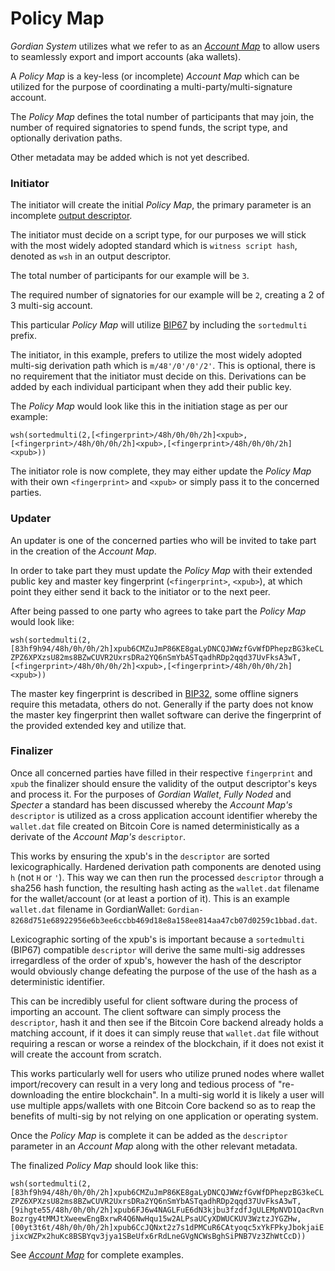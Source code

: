 # Policy Map

*Gordian System* utilizes what we refer to as an [*Account Map*](./Account-map.md) to allow users to seamlessly export and import accounts (aka wallets).

A *Policy Map* is a key-less (or incomplete) *Account Map* which can be utilized for the purpose of coordinating a multi-party/multi-signature account.

The *Policy Map* defines the total number of participants that may join, the number of required signatories to spend funds, the script type, and optionally derivation paths.

Other metadata may be added which is not yet described.

### Initiator

The initiator will create the initial *Policy Map*, the primary parameter is an incomplete [output descriptor](https://github.com/bitcoin/bitcoin/blob/master/doc/descriptors.md).

The initiator must decide on a script type, for our purposes we will stick with the most widely adopted standard which is `witness script hash`, denoted as `wsh` in an output descriptor.

The total number of participants for our example will be `3`.

The required number of signatories for our example will be `2`, creating a 2 of 3 multi-sig account.

This particular *Policy Map* will utilize [BIP67](https://github.com/bitcoin/bips/blob/master/bip-0067.mediawiki) by including the `sortedmulti` prefix.

The initiator, in this example, prefers to utilize the most widely adopted multi-sig derivation path which is `m/48'/0'/0'/2'`. This is optional, there is no requirement that the initiator must decide on this. Derivations can be added by each individual participant when they add their public key.

The *Policy Map* would look like this in the initiation stage as per our example:

`wsh(sortedmulti(2,[<fingerprint>/48h/0h/0h/2h]<xpub>,[<fingerprint>/48h/0h/0h/2h]<xpub>,[<fingerprint>/48h/0h/0h/2h]<xpub>))`

The initiator role is now complete, they may either update the *Policy Map* with their own `<fingerprint>` and `<xpub>` or simply pass it to the concerned parties.

### Updater

An updater is one of the concerned parties who will be invited to take part in the creation of the *Account Map*.

In order to take part they must update the *Policy Map* with their extended public key and master key fingerprint (`<fingerprint>`, `<xpub>`), at which point they either send it back to the initiator or to the next peer.

After being passed to one party who agrees to take part the *Policy Map* would look like:

`wsh(sortedmulti(2,[83hf9h94/48h/0h/0h/2h]xpub6CMZuJmP86KE8gaLyDNCQJWWzfGvWfDPhepzBG3keCLZPZ6XPXzsU82ms8BZwCUVR2UxrsDRa2YQ6nSmYbASTqadhRDp2qqd37UvFksA3wT,[<fingerprint>/48h/0h/0h/2h]<xpub>,[<fingerprint>/48h/0h/0h/2h]<xpub>))`

The master key fingerprint is described in [BIP32](https://en.bitcoin.it/wiki/BIP_0032), some offline signers require this metadata, others do not. Generally if the party does not know the master key fingerprint then wallet software can derive the fingerprint of the provided extended key and utilize that.

### Finalizer

Once all concerned parties have filled in their respective `fingerprint` and `xpub` the finalizer should ensure the validity of the output descriptor's keys and process it. For the purposes of *Gordian Wallet*, *Fully Noded* and *Specter* a standard has been discussed whereby the *Account Map's* `descriptor` is utilized as a cross application account identifier whereby the `wallet.dat` file created on Bitcoin Core is named deterministically as a derivate of the *Account Map's* `descriptor`.

This works by ensuring the xpub's in the `descriptor` are sorted lexicographically. Hardened derivation path components are denoted using `h` (not `H` or `'`). This way we can then run the processed `descriptor` through a sha256 hash function, the resulting hash acting as the `wallet.dat` filename for the wallet/account (or at least a portion of it). This is an example `wallet.dat` filename in GordianWallet: `Gordian-8268d751e68922956e6b3ee6ccbb469d18e8a158ee814aa47cb07d0259c1bbad.dat`.

Lexicographic sorting of the xpub's is important because a `sortedmulti` (BIP67) compatible `descriptor` will derive the same multi-sig addresses irregardless of the order of xpub's, however the hash of the descriptor would obviously change defeating the purpose of the use of the hash as a deterministic identifier.

This can be incredibly useful for client software during the process of importing an account. The client software can simply process the `descriptor`, hash it and then see if the Bitcoin Core backend already holds a matching account, if it does it can simply reuse that `wallet.dat` file without requiring a rescan or worse a reindex of the blockchain, if it does not exist it will create the account from scratch.

This works particularly well for users who utilize pruned nodes where wallet import/recovery can result in a very long and tedious process of "re-downloading the entire blockchain". In a multi-sig world it is likely a user will use multiple apps/wallets with one Bitcoin Core backend so as to reap the benefits of multi-sig by not relying on one application or operating system.

Once the *Policy Map* is complete it can be added as the `descriptor` parameter in an *Account Map* along with the other relevant metadata.

The finalized *Policy Map* should look like this:

`wsh(sortedmulti(2,[83hf9h94/48h/0h/0h/2h]xpub6CMZuJmP86KE8gaLyDNCQJWWzfGvWfDPhepzBG3keCLZPZ6XPXzsU82ms8BZwCUVR2UxrsDRa2YQ6nSmYbASTqadhRDp2qqd37UvFksA3wT,[9ihgte55/48h/0h/0h/2h]xpub6FJ6w4NAGLFuE6dN3kjbu3fzdfJgULEMpNVD1QacRvnBozrgy4tMMJtXweewEngBxrwR4Q6NwHqu15w2ALPsaUCyXDWUCKUV3WztzJYGZHw,[00yt3t6t/48h/0h/0h/2h]xpub6CcJQNxt2z7s1dPMCuR6CAtyoqc5xYkFPkyJbokjaiEjixcWZPx2huKc8BSBYqv3jya1SBeUfx6rRdLneGVgNCWsBghSiPNB7Vz3ZhWtCcD))`

See [*Account Map*](./Account-map.md) for complete examples. 
